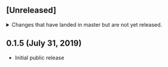 ## [Unreleased]
<details>
  <summary>
    Changes that have landed in master but are not yet released.
  </summary>
</details>

## 0.1.5 (July 31, 2019)

* Initial public release

